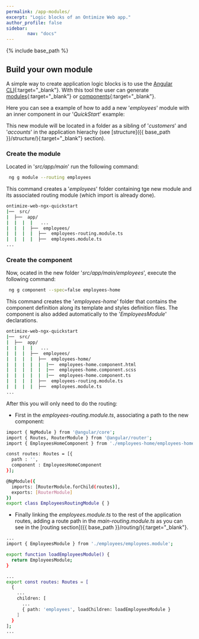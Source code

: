 ```yaml
---
permalink: /app-modules/
excerpt: "Logic blocks of an Ontimize Web app."
author_profile: false
sidebar:
        nav: "docs"
---
```


{% include base_path %}

## Build your own module

A simple way to create application logic blocks is to use the [Angular CLI](https://cli.angular.io/){:target="_blank"}.
With this tool the user can generate [modules](https://github.com/angular/angular-cli/wiki/generate-module){:target="_blank"} or [components](https://github.com/angular/angular-cli/wiki/generate-component){:target="_blank"}.

Here you can see a example of how to add a new '*employees*' module with an inner component in our '*QuickStart*' example:

This new module will be located in a folder as a sibling of '*customers*' and '*accounts*' in the application hierachy (see [structure]({{ base_path }}/structure/){:target="_blank"} section).

### Create the module

Located in '*src/app/main*' run the following command:

```bash
 ng g module --routing employees
```

This command creates a '*employees*' folder containing tge new module and its associated routing module (which import is already done).

```bash
ontimize-web-ngx-quickstart
|──  src/
|  ├──  app/
|  |  |  |   ...
|  |  |  ├──  employees/
|  |  |  |  ├──  employees-routing.module.ts
|  |  |  |  ├──  employees.module.ts
...
```

### Create the component

Now, ocated in the new folder '*src/app/main/employees*', execute the following command:

```bash
 ng g component --spec=false employees-home
```

This command creates the '*employees-home*' folder that contains the component definition along its template and styles definition files. The component is also added automatically to the '*EmployeesModule*' declarations.

```bash
ontimize-web-ngx-quickstart
|──  src/
|  ├──  app/
|  |  |  |   ...
|  |  |  ├──  employees/
|  |  |  |  ├──  employees-home/
|  |  |  |  |  |──  employees-home.component.html
|  |  |  |  |  |──  employees-home.component.scss
|  |  |  |  |  |──  employees-home.component.ts
|  |  |  |  ├──  employees-routing.module.ts
|  |  |  |  ├──  employees.module.ts
...
```

After this you will only need to do the routing:

  * First in the *employees-routing.module.ts*, associating a path to the new component:

```bash
import { NgModule } from '@angular/core';
import { Routes, RouterModule } from '@angular/router';
import { EmployeesHomeComponent } from './employees-home/employees-home.component';

const routes: Routes = [{
  path : '',
  component : EmployeesHomeComponent
}];

@NgModule({
  imports: [RouterModule.forChild(routes)],
  exports: [RouterModule]
})
export class EmployeesRoutingModule { }
```

  * Finally linking the *employees.module.ts* to the rest of the application routes, adding a route path in the *main-routing.module.ts* as you can see in the [routing section]({{ base_path }}/routing/){:target="_blank"}.

```bash
...
import { EmployeesModule } from './employees/employees.module';

export function loadEmployeesModule() {
  return EmployeesModule;
}

...
export const routes: Routes = [
  {
    ...
    children: [
      ...
      { path: 'employees', loadChildren: loadEmployeesModule }
    ]
  }
];
...
```